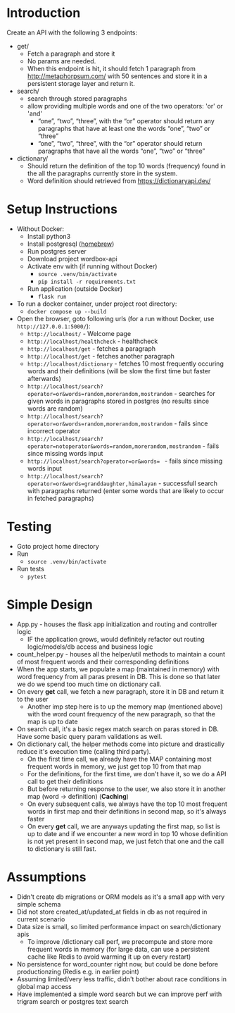 # Introduction

Create an API with the following 3 endpoints:
* get/
    * Fetch a paragraph and store it
    * No params are needed.
    * When this endpoint is hit, it should fetch 1 paragraph from http://metaphorpsum.com/ with 50 sentences and store it in a persistent storage layer and return it.
* search/
    * search through stored paragraphs
    * allow providing multiple words and one of the two operators: 'or' or 'and'
        * “one”, “two”, “three”, with the “or” operator should return any paragraphs that have at least one the words “one”, “two” or “three”
        * “one”, “two”, “three”, with the “or” operator should return paragraphs that have all the words “one”, “two” or “three”
* dictionary/
    * Should return the definition of the top 10 words (frequency) found in the all the
paragraphs currently store in the system.
    * Word definition should retrieved from https://dictionaryapi.dev/

# Setup Instructions
* Without Docker:
    * Install python3
    * Install postgresql ([homebrew](https://wiki.postgresql.org/wiki/Homebrew))
    * Run postgres server
    * Download project wordbox-api
    * Activate env with (if running without Docker)
        * `source .venv/bin/activate`
        * `pip install -r requirements.txt`  
    * Run application (outside Docker)
        * `flask run`
* To run a docker container, under project root directory:
    * `docker compose up --build`
* Open the browser, goto following urls (for a run without Docker, use `http://127.0.0.1:5000/`):
    * `http://localhost/` - Welcome page
    * `http://localhost/healthcheck` - healthcheck
    * `http://localhost/get` - fetches a paragraph
    * `http://localhost/get` - fetches another paragraph
    * `http://localhost/dictionary` - fetches 10 most frequently occuring words and their definitions (will be slow the first time but faster afterwards)
    * `http://localhost/search?operator=or&words=random,morerandom,mostrandom` - searches for given words in paragraphs stored in postgres (no results since words are random)
    * `http://localhost/search?operator=or&words=random,morerandom,mostrandom` - fails since incorrect operator
    * `http://localhost/search?operator=notoperator&words=random,morerandom,mostrandom` - fails since missing words input
    * `http://localhost/search?operator=or&words= ` - fails since missing words input
    * `http://localhost/search?operator=or&words=granddaughter,himalayan` - successfull search with paragraphs returned (enter some words that are likely to occur in fetched paragraphs)

# Testing

* Goto project home directory
* Run
    * `source .venv/bin/activate`
* Run tests
    * `pytest`

# Simple Design

* App.py - houses the flask app initialization and routing and controller logic
    * IF the application grows, would definitely refactor out routing logic/models/db access and business logic
* count_helper.py - houses all the helper/util methods to maintain a count of most frequent words and their corresponding definitions
* When the app starts, we populate a map (maintained in memory) with word frequency from all paras present in DB. This is done so that later we do we spend too much time on dictionary call.
* On every **get** call, we fetch a new paragraph, store it in DB and return it to the user
    * Another imp step here is to up the memory map (mentioned above) with the word count frequency of the new paragraph, so that the map is up to date
* On search call, it's a basic regex match search on paras stored in DB. Have some basic query param validations as well.
* On dictionary call, the helper methods come into picture and drastically reduce it's execution time (calling third party).
    * On the first time call, we already have the MAP containing most frequent words in memory, we just get top 10 from that map
    * For the definitions, for the first time, we don't have it, so we do a API call to get their definitions
    * But before returning response to the user, we also store it in another map (word -> definition) (**Caching**)
    * On every subsequent calls, we always have the top 10 most frequent words in first map and their definitions in second map, so it's always faster
    * On every **get** call, we are anyways updating the first map, so list is up to date and if we encounter a new word in top 10 whose definition is not yet present in second map, we just fetch that one and the call to dictionary is still fast.

# Assumptions

* Didn't create db migrations or ORM models as it's a small app with very simple schema
* Did not store created_at/updated_at fields in db as not required in current scenario
* Data size is small, so limited performance impact on search/dictionary apis
    * To improve /dictionary call perf, we precompute and store more frequent words in memory (for large data, can use a persistent cache like Redis to avoid warming it up on every restart)
* No persistence for word_counter right now, but could be done before productionzing (Redis e.g. in earlier point)
* Assuming limited/very less traffic, didn't bother about race conditions in global map access
* Have implemented a simple word search but we can improve perf with trigram search or postgres text search 

